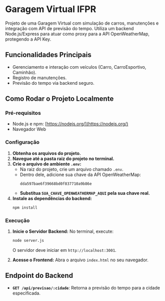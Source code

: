 # Garagem Virtual IFPR

Projeto de uma Garagem Virtual com simulação de carros, manutenções e integração com API de previsão do tempo.
Utiliza um backend Node.js/Express para atuar como proxy para a API OpenWeatherMap, protegendo a API Key.

## Funcionalidades Principais

*   Gerenciamento e interação com veículos (Carro, CarroEsportivo, Caminhão).
*   Registro de manutenções.
*   Previsão do tempo via backend seguro.

## Como Rodar o Projeto Localmente

### Pré-requisitos

*   Node.js e npm: [https://nodejs.org/](https://nodejs.org/)
*   Navegador Web

### Configuração

1.  **Obtenha os arquivos do projeto.**
2.  **Navegue até a pasta raiz do projeto no terminal.**
3.  **Crie o arquivo de ambiente `.env`:**
    *   Na raiz do projeto, crie um arquivo chamado `.env`.
    *   Dentro dele, adicione sua chave da API OpenWeatherMap:
        ```
        dda597bae6f39668bd0f837710a9b86e
        ```
    *   **Substitua `SUA_CHAVE_OPENWEATHERMAP_AQUI` pela sua chave real.**
4.  **Instale as dependências do backend:**
    ```bash
    npm install
    ```

### Execução

1.  **Inicie o Servidor Backend:**
    No terminal, execute:
    ```bash
    node server.js
    ```
    O servidor deve iniciar em `http://localhost:3001`.

2.  **Acesse o Frontend:**
    Abra o arquivo `index.html` no seu navegador.

## Endpoint do Backend

*   **`GET /api/previsao/:cidade`**: Retorna a previsão do tempo para a cidade especificada.